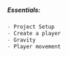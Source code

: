 ##### Essentials:  
```py  
- Project Setup  
- Create a player  
- Gravity  
- Player movement  
```  